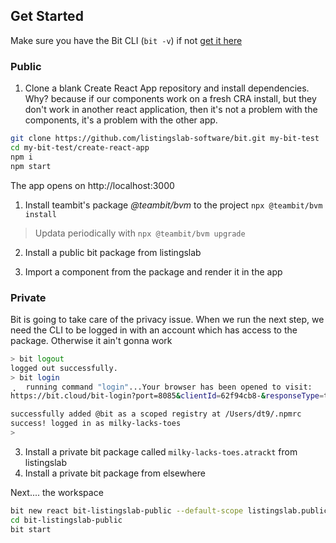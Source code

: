 ## Get Started

Make sure you have the Bit CLI (`bit -v`) if not [get it here](https://www.npmjs.com/package/bit-cli)

### Public 

1. Clone a blank Create React App repository and install dependencies. Why? because if our components work on a fresh CRA install, but they don't work in another react application, then it's not a problem with the components, it's a problem with the other app.

```bash
git clone https://github.com/listingslab-software/bit.git my-bit-test
cd my-bit-test/create-react-app
npm i
npm start
```
The app opens on http://localhost:3000

1. Install teambit's package _@teambit/bvm_ to the project 
`npx @teambit/bvm install` 
> Updata periodically with `npx @teambit/bvm upgrade` 

2. Install a public bit package from listingslab

3. Import a component from the package and render it in the app


### Private 

Bit is going to take care of the privacy issue. When we run the next step, we need the CLI to be logged in with an account which has access to the package. Otherwise it ain't gonna work

```bash
> bit logout
logged out successfully.
> bit login 
⢀⠀ running command "login"...Your browser has been opened to visit:
https://bit.cloud/bit-login?port=8085&clientId=62f94cb8-&responseType=token&deviceName=MacBook-Air.local&os=darwin

successfully added @bit as a scoped registry at /Users/dt9/.npmrc
success! logged in as milky-lacks-toes
> 
```

3. Install a private bit package called `milky-lacks-toes.atrackt` from listingslab
4. Install a private bit package from elsewhere

Next.... the workspace

```bash
bit new react bit-listingslab-public --default-scope listingslab.public
cd bit-listingslab-public
bit start
```
